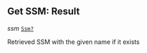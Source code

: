 

## Get SSM: Result  
  
<article>

*ssm* [`Ssm?`](#ssm-object) 

Retrieved SSM with the given name if it exists

</article>

